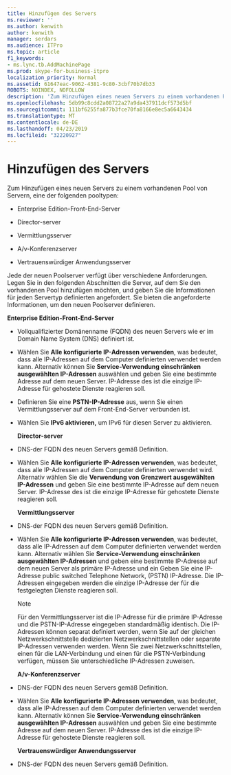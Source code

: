 ```yaml
---
title: Hinzufügen des Servers
ms.reviewer: ''
ms.author: kenwith
author: kenwith
manager: serdars
ms.audience: ITPro
ms.topic: article
f1_keywords:
- ms.lync.tb.AddMachinePage
ms.prod: skype-for-business-itpro
localization_priority: Normal
ms.assetid: 61647eac-9062-4381-9c80-3cbf70b7db33
ROBOTS: NOINDEX, NOFOLLOW
description: 'Zum Hinzufügen eines neuen Servers zu einem vorhandenen Pool von Servern, eine der folgenden pooltypen:'
ms.openlocfilehash: 5db99c8cdd2a08722a27a9da437911dcf573d5bf
ms.sourcegitcommit: 111bf6255fa877b3fce70fa8166e8ec5a6643434
ms.translationtype: MT
ms.contentlocale: de-DE
ms.lasthandoff: 04/23/2019
ms.locfileid: "32220927"
---
```

# <a name="add-server"></a>Hinzufügen des Servers
 
Zum Hinzufügen eines neuen Servers zu einem vorhandenen Pool von Servern, eine der folgenden pooltypen:
  
- Enterprise Edition-Front-End-Server
    
- Director-server
    
- Vermittlungsserver
    
- A/v-Konferenzserver
    
- Vertrauenswürdiger Anwendungsserver
    
Jede der neuen Poolserver verfügt über verschiedene Anforderungen. Legen Sie in den folgenden Abschnitten die Server, auf dem Sie den vorhandenen Pool hinzufügen möchten, und geben Sie die Informationen für jeden Servertyp definierten angefordert. Sie bieten die angeforderte Informationen, um den neuen Poolserver definieren.
  
 **Enterprise Edition-Front-End-Server**
  
- Vollqualifizierter Domänenname (FQDN) des neuen Servers wie er im Domain Name System (DNS) definiert ist.
    
- Wählen Sie **Alle konfigurierte IP-Adressen verwenden**, was bedeutet, dass alle IP-Adressen auf dem Computer definierten verwendet werden kann. Alternativ können Sie **Service-Verwendung einschränken ausgewählten IP-Adressen** auswählen und geben Sie eine bestimmte Adresse auf dem neuen Server. IP-Adresse des ist die einzige IP-Adresse für gehostete Dienste reagieren soll.
    
- Definieren Sie eine **PSTN-IP-Adresse** aus, wenn Sie einen Vermittlungsserver auf dem Front-End-Server verbunden ist.
    
- Wählen Sie **IPv6 aktivieren,** um IPv6 für diesen Server zu aktivieren.
    
  **Director-server**
  
- DNS-der FQDN des neuen Servers gemäß Definition.
    
- Wählen Sie **Alle konfigurierte IP-Adressen verwenden**, was bedeutet, dass alle IP-Adressen auf dem Computer definierten verwendet wird. Alternativ wählen Sie die **Verwendung von Grenzwert ausgewählten IP-Adressen** und geben Sie eine bestimmte IP-Adresse auf dem neuen Server. IP-Adresse des ist die einzige IP-Adresse für gehostete Dienste reagieren soll.
    
  **Vermittlungsserver**
  
- DNS-der FQDN des neuen Servers gemäß Definition.
    
- Wählen Sie **Alle konfigurierte IP-Adressen verwenden**, was bedeutet, dass alle IP-Adressen auf dem Computer definierten verwendet werden kann. Alternativ wählen Sie **Service-Verwendung einschränken ausgewählten IP-Adressen** und geben eine bestimmte IP-Adresse auf dem neuen Server als primäre IP-Adresse und ein Geben Sie eine IP-Adresse public switched Telephone Network, (PSTN) IP-Adresse. Die IP-Adressen eingegeben werden die einzige IP-Adresse der für die festgelegten Dienste reagieren soll.
    
    > [!NOTE]
    > Für den Vermittlungsserver ist die IP-Adresse für die primäre IP-Adresse und die PSTN-IP-Adresse eingegeben standardmäßig identisch. Die IP-Adressen können separat definiert werden, wenn Sie auf der gleichen Netzwerkschnittstelle dedizierten Netzwerkschnittstellen oder separate IP-Adressen verwenden werden. Wenn Sie zwei Netzwerkschnittstellen, einen für die LAN-Verbindung und einen für die PSTN-Verbindung verfügen, müssen Sie unterschiedliche IP-Adressen zuweisen. 
  
  **A/v-Konferenzserver**
  
- DNS-der FQDN des neuen Servers gemäß Definition.
    
- Wählen Sie **Alle konfigurierte IP-Adressen verwenden**, was bedeutet, dass alle IP-Adressen auf dem Computer definierten verwendet werden kann. Alternativ können Sie **Service-Verwendung einschränken ausgewählten IP-Adressen** auswählen und geben Sie eine bestimmte Adresse auf dem neuen Server. IP-Adresse des ist die einzige IP-Adresse für gehostete Dienste reagieren soll.
    
  **Vertrauenswürdiger Anwendungsserver**
  
- DNS-der FQDN des neuen Servers gemäß Definition.
    

